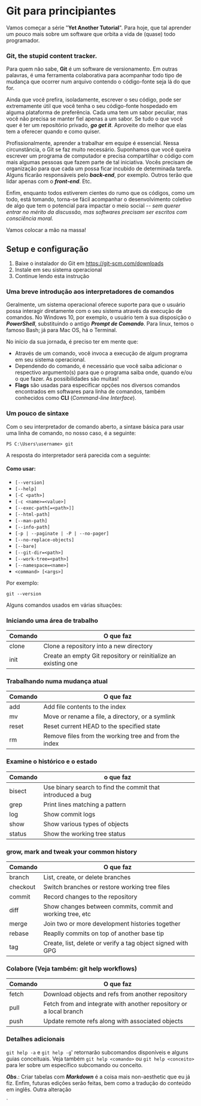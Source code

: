 # Git para principiantes

Vamos começar a série "**Yet Another Tutorial**". Para hoje, que tal aprender um pouco mais sobre um software que orbita a vida de (quase) todo programador.

### **Git, the stupid content tracker.**

Para quem não sabe, **Git** é um software de versionamento. Em outras palavras, é uma ferramenta colaborativa para acompanhar todo tipo de mudança que ocorrer num arquivo contendo o código-fonte seja lá do que for.

Ainda que você prefira, isoladamente, escrever o seu código, pode ser extremamente útil que você tenha o seu código-fonte hospedado em alguma plataforma de preferência. Cada uma tem um sabor peculiar, mas você não precisa se manter fiel apenas a um sabor. Se tudo o que você quer é ter um repositório privado, ***go get it***. Aproveite do melhor que elas tem a oferecer quando e como quiser.

Profissionalmente, aprender a trabalhar em equipe é essencial. Nessa circunstância, o Git se faz muito necessário. Suponhamos que você queira escrever um programa de computador e precisa compartilhar o código com mais algumas pessoas que fazem parte de tal iniciativa. Vocês precisam de organização para que cada um possa ficar incubido de determinada tarefa. Alguns ficarão responsáveis pelo ***back-end***, por exemplo. Outros terão que lidar apenas com o ***front-end***. Etc.

Enfim, enquanto todos estiverem cientes do rumo que os códigos, como um todo, está tomando, torna-se fácil acompanhar o desenvolvimento coletivo de algo que tem o potencial para impactar o meio social -- *sem querer entrar no mérito da discussão, mas softwares precisam ser escritos com consciência moral.*

Vamos colocar a mão na massa!

## Setup e configuração

1. Baixe o instalador do Git em https://git-scm.com/downloads
2. Instale em seu sistema operacional
3. Continue lendo esta instrução



### Uma breve introdução aos interpretadores de comandos

Geralmente, um sistema operacional oferece suporte para que o usuário possa interagir diretamente com o seu sistema através da execução de comandos. No Windows 10, por exemplo, o usuário tem à sua disposição o ***PowerShell***, substituindo o antigo ***Prompt de Comando***. Para linux, temos o famoso Bash; já para Mac OS, há o Terminal.

No início da sua jornada, é preciso ter em mente que:

- Através de um comando, você invoca a execução de algum programa em seu sistema operacional.
- Dependendo do comando, é necessário que você saiba adicionar o respectivo argumento(s) para que o programa saiba onde, quando e/ou o que fazer. As possibilidades são muitas!
- **Flags** são usadas para especificar opções nos diversos comandos encontrados em softwares para linha de comandos, também conhecidos como **CLI** (*Command-line Interface*).



### Um pouco de sintaxe

Com o seu interpretador de comando aberto, a sintaxe básica para usar uma linha de comando, no nosso caso, é a seguinte:

`PS C:\Users\username> git`

A resposta do interpretador será parecida com a seguinte:

#### Como usar:

- `[--version]`
- `[--help]`
- `[-C <path>]`
- `[-c <name>=<value>]`
- `[--exec-path[=<path>]]`
- `[--html-path]`
- `[--man-path]`
- `[--info-path]`
- `[-p | --paginate | -P | --no-pager]`
- `[--no-replace-objects]`
- `[--bare]`
- `[--git-dir=<path>]`
- `[--work-tree=<path>]`
- `[--namespace=<name>]`
- `<command> [<args>]`

Por exemplo:

`git --version`

Alguns comandos usados em várias situações:

### Iniciando uma área de trabalho 


| Comando        | O que faz |
|----------------|-----------|
| clone          | Clone a repository into a new directory |
| init           | Create an empty Git repository or reinitialize an existing one |


### Trabalhando numa mudança atual


| Comando        | O que faz |
|----------------|-----------|
| add            |  Add file contents to the index |
| mv             | Move or rename a file, a directory, or a symlink |
| reset          | Reset current HEAD to the specified state |
| rm 	         | Remove files from the working tree and from the index |

### Examine o histórico e o estado 


| Comando        | o que faz |
|----------------|-----------|
| bisect         | Use binary search to find the commit that introduced a bug |
| grep           | Print lines matching a pattern |
| log            | Show commit logs |
| show           | Show various types of objects |
| status         | Show the working tree status |


### grow, mark and tweak your common history


| Comando        | O que faz |
|----------------|-----------|
| branch         | List, create, or delete branches |
| checkout       | Switch branches or restore working tree files |
| commit         | Record changes to the repository |
| diff           | Show changes between commits, commit and working tree, etc |
| merge          | Join two or more development histories together |
| rebase         | Reaplly commits on top of another base tip |
| tag          | Create, list, delete or verify a tag object signed with GPG |


### Colabore (Veja também: git help workflows)


| Comando        | O que faz |
|----------------|-----------|
| fetch          | Download objects and refs from another repository |
| pull           | Fetch from and integrate with another repository or a local branch |
| push           | Update remote refs along with associated objects |


### Detalhes adicionais

`git help -a` e `git help -g`' retornarão subcomandos disponíveis e alguns guias conceituais. Veja também `git help <comando>` ou `git help <conceito>` para ler sobre um específico subcomando ou conceito.



***Obs***.: Criar tabelas com ***Markdown*** é a coisa mais non-aesthetic que eu já fiz. Enfim, futuras edições serão feitas, bem como a tradução do conteúdo em inglês. Outra alteração

`